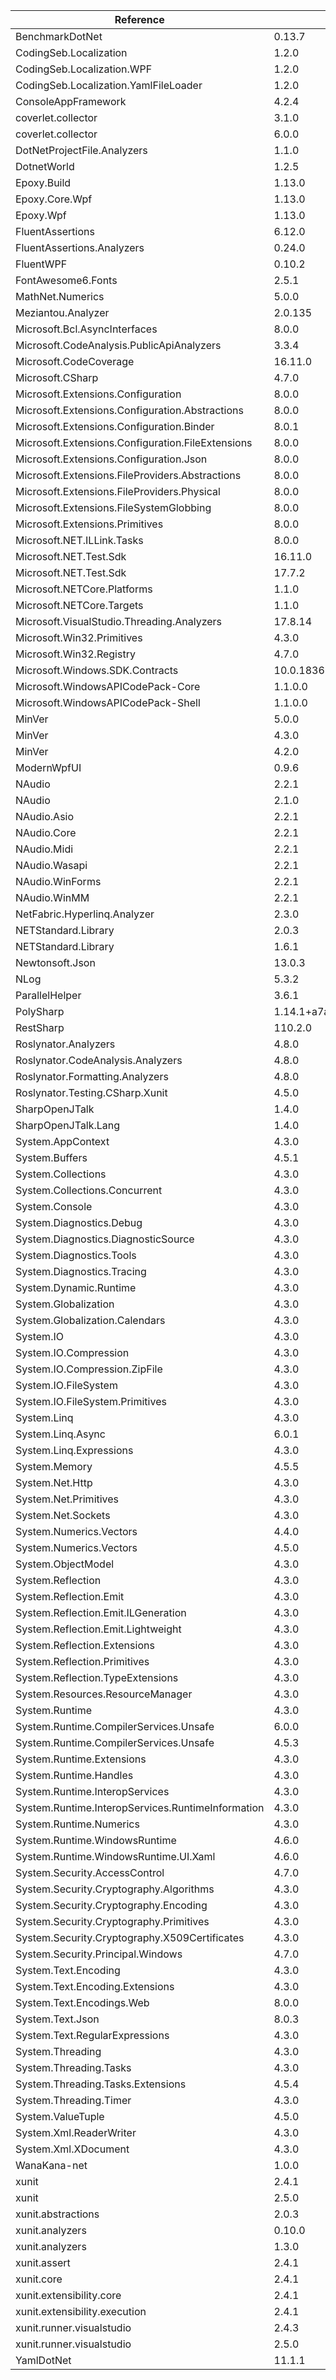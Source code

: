  | Reference                                         | Version                                         | License Type    | License                                                                            | 
 | ------------------------------------------------- | ----------------------------------------------- | --------------- | ---------------------------------------------------------------------------------- | 
 | BenchmarkDotNet                                   | 0.13.7                                          | MIT             | https://licenses.nuget.org/MIT                                                     | 
 | CodingSeb.Localization                            | 1.2.0                                           | LICENSE.md      | https://www.nuget.org/packages/CodingSeb.Localization/1.2.0/License                | 
 | CodingSeb.Localization.WPF                        | 1.2.0                                           | LICENSE.md      | https://www.nuget.org/packages/CodingSeb.Localization.WPF/1.2.0/License            | 
 | CodingSeb.Localization.YamlFileLoader             | 1.2.0                                           | LICENSE.md      | https://www.nuget.org/packages/CodingSeb.Localization.YamlFileLoader/1.2.0/License | 
 | ConsoleAppFramework                               | 4.2.4                                           | MIT             | https://licenses.nuget.org/MIT                                                     | 
 | coverlet.collector                                | 3.1.0                                           | MIT             | https://licenses.nuget.org/MIT                                                     | 
 | coverlet.collector                                | 6.0.0                                           | MIT             | https://licenses.nuget.org/MIT                                                     | 
 | DotNetProjectFile.Analyzers                       | 1.1.0                                           | MIT             | https://licenses.nuget.org/MIT                                                     | 
 | DotnetWorld                                       | 1.2.5                                           |                 | https://raw.githubusercontent.com/yamachu/DotnetWorld/master/LICENSE               | 
 | Epoxy.Build                                       | 1.13.0                                          | Apache-2.0      | https://licenses.nuget.org/Apache-2.0                                              | 
 | Epoxy.Core.Wpf                                    | 1.13.0                                          | Apache-2.0      | https://licenses.nuget.org/Apache-2.0                                              | 
 | Epoxy.Wpf                                         | 1.13.0                                          | Apache-2.0      | https://licenses.nuget.org/Apache-2.0                                              | 
 | FluentAssertions                                  | 6.12.0                                          | Apache-2.0      | https://licenses.nuget.org/Apache-2.0                                              | 
 | FluentAssertions.Analyzers                        | 0.24.0                                          | MIT             | https://licenses.nuget.org/MIT                                                     | 
 | FluentWPF                                         | 0.10.2                                          | LICENSE         | https://www.nuget.org/packages/FluentWPF/0.10.2/License                            | 
 | FontAwesome6.Fonts                                | 2.5.1                                           | MIT             | https://licenses.nuget.org/MIT                                                     | 
 | MathNet.Numerics                                  | 5.0.0                                           | MIT             | https://licenses.nuget.org/MIT                                                     | 
 | Meziantou.Analyzer                                | 2.0.135                                         | MIT             | https://licenses.nuget.org/MIT                                                     | 
 | Microsoft.Bcl.AsyncInterfaces                     | 8.0.0                                           | MIT             | https://licenses.nuget.org/MIT                                                     | 
 | Microsoft.CodeAnalysis.PublicApiAnalyzers         | 3.3.4                                           | MIT             | https://licenses.nuget.org/MIT                                                     | 
 | Microsoft.CodeCoverage                            | 16.11.0                                         | LICENSE_NET.txt | https://www.nuget.org/packages/Microsoft.CodeCoverage/16.11.0/License              | 
 | Microsoft.CSharp                                  | 4.7.0                                           | MIT             | https://licenses.nuget.org/MIT                                                     | 
 | Microsoft.Extensions.Configuration                | 8.0.0                                           | MIT             | https://licenses.nuget.org/MIT                                                     | 
 | Microsoft.Extensions.Configuration.Abstractions   | 8.0.0                                           | MIT             | https://licenses.nuget.org/MIT                                                     | 
 | Microsoft.Extensions.Configuration.Binder         | 8.0.1                                           | MIT             | https://licenses.nuget.org/MIT                                                     | 
 | Microsoft.Extensions.Configuration.FileExtensions | 8.0.0                                           | MIT             | https://licenses.nuget.org/MIT                                                     | 
 | Microsoft.Extensions.Configuration.Json           | 8.0.0                                           | MIT             | https://licenses.nuget.org/MIT                                                     | 
 | Microsoft.Extensions.FileProviders.Abstractions   | 8.0.0                                           | MIT             | https://licenses.nuget.org/MIT                                                     | 
 | Microsoft.Extensions.FileProviders.Physical       | 8.0.0                                           | MIT             | https://licenses.nuget.org/MIT                                                     | 
 | Microsoft.Extensions.FileSystemGlobbing           | 8.0.0                                           | MIT             | https://licenses.nuget.org/MIT                                                     | 
 | Microsoft.Extensions.Primitives                   | 8.0.0                                           | MIT             | https://licenses.nuget.org/MIT                                                     | 
 | Microsoft.NET.ILLink.Tasks                        | 8.0.0                                           | MIT             | https://licenses.nuget.org/MIT                                                     | 
 | Microsoft.NET.Test.Sdk                            | 16.11.0                                         | LICENSE_NET.txt | https://www.nuget.org/packages/Microsoft.NET.Test.Sdk/16.11.0/License              | 
 | Microsoft.NET.Test.Sdk                            | 17.7.2                                          | LICENSE_NET.txt | https://www.nuget.org/packages/Microsoft.NET.Test.Sdk/17.7.2/License               | 
 | Microsoft.NETCore.Platforms                       | 1.1.0                                           | MS-EULA         | http://go.microsoft.com/fwlink/?LinkId=329770                                      | 
 | Microsoft.NETCore.Targets                         | 1.1.0                                           | MS-EULA         | http://go.microsoft.com/fwlink/?LinkId=329770                                      | 
 | Microsoft.VisualStudio.Threading.Analyzers        | 17.8.14                                         | MIT             | https://licenses.nuget.org/MIT                                                     | 
 | Microsoft.Win32.Primitives                        | 4.3.0                                           | MS-EULA         | http://go.microsoft.com/fwlink/?LinkId=329770                                      | 
 | Microsoft.Win32.Registry                          | 4.7.0                                           | MIT             | https://licenses.nuget.org/MIT                                                     | 
 | Microsoft.Windows.SDK.Contracts                   | 10.0.18362.2005                                 |                 | https://aka.ms/WinSDKLicenseURL                                                    | 
 | Microsoft.WindowsAPICodePack-Core                 | 1.1.0.0                                         |                 | http://code.msdn.microsoft.com/WindowsAPICodePack/Project/License.aspx             | 
 | Microsoft.WindowsAPICodePack-Shell                | 1.1.0.0                                         |                 | http://code.msdn.microsoft.com/WindowsAPICodePack/Project/License.aspx             | 
 | MinVer                                            | 5.0.0                                           | Apache-2.0      | https://licenses.nuget.org/Apache-2.0                                              | 
 | MinVer                                            | 4.3.0                                           | Apache-2.0      | https://licenses.nuget.org/Apache-2.0                                              | 
 | MinVer                                            | 4.2.0                                           | Apache-2.0      | https://licenses.nuget.org/Apache-2.0                                              | 
 | ModernWpfUI                                       | 0.9.6                                           | MIT             | https://licenses.nuget.org/MIT                                                     | 
 | NAudio                                            | 2.2.1                                           | license.txt     | https://www.nuget.org/packages/NAudio/2.2.1/License                                | 
 | NAudio                                            | 2.1.0                                           | license.txt     | https://www.nuget.org/packages/NAudio/2.1.0/License                                | 
 | NAudio.Asio                                       | 2.2.1                                           | MIT             | https://licenses.nuget.org/MIT                                                     | 
 | NAudio.Core                                       | 2.2.1                                           | MIT             | https://licenses.nuget.org/MIT                                                     | 
 | NAudio.Midi                                       | 2.2.1                                           | MIT             | https://licenses.nuget.org/MIT                                                     | 
 | NAudio.Wasapi                                     | 2.2.1                                           | MIT             | https://licenses.nuget.org/MIT                                                     | 
 | NAudio.WinForms                                   | 2.2.1                                           | MIT             | https://licenses.nuget.org/MIT                                                     | 
 | NAudio.WinMM                                      | 2.2.1                                           | MIT             | https://licenses.nuget.org/MIT                                                     | 
 | NetFabric.Hyperlinq.Analyzer                      | 2.3.0                                           | LICENSE         | https://www.nuget.org/packages/NetFabric.Hyperlinq.Analyzer/2.3.0/License          | 
 | NETStandard.Library                               | 2.0.3                                           |                 | https://github.com/dotnet/standard/blob/master/LICENSE.TXT                         | 
 | NETStandard.Library                               | 1.6.1                                           | MS-EULA         | http://go.microsoft.com/fwlink/?LinkId=329770                                      | 
 | Newtonsoft.Json                                   | 13.0.3                                          | MIT             | https://licenses.nuget.org/MIT                                                     | 
 | NLog                                              | 5.3.2                                           | BSD-3-Clause    | https://licenses.nuget.org/BSD-3-Clause                                            | 
 | ParallelHelper                                    | 3.6.1                                           | GPL-3.0-only    | https://licenses.nuget.org/GPL-3.0-only                                            | 
 | PolySharp                                         | 1.14.1+a7a92a9ddd050275c91c42b711d22cb41c3fbf3d | MIT             | https://licenses.nuget.org/MIT                                                     | 
 | RestSharp                                         | 110.2.0                                         | Apache-2.0      | https://licenses.nuget.org/Apache-2.0                                              | 
 | Roslynator.Analyzers                              | 4.8.0                                           | Apache-2.0      | https://licenses.nuget.org/Apache-2.0                                              | 
 | Roslynator.CodeAnalysis.Analyzers                 | 4.8.0                                           | Apache-2.0      | https://licenses.nuget.org/Apache-2.0                                              | 
 | Roslynator.Formatting.Analyzers                   | 4.8.0                                           | Apache-2.0      | https://licenses.nuget.org/Apache-2.0                                              | 
 | Roslynator.Testing.CSharp.Xunit                   | 4.5.0                                           | Apache-2.0      | https://licenses.nuget.org/Apache-2.0                                              | 
 | SharpOpenJTalk                                    | 1.4.0                                           |                 | https://raw.githubusercontent.com/yamachu/SharpOpenJTalk/master/LICENSE            | 
 | SharpOpenJTalk.Lang                               | 1.4.0                                           |                 | https://raw.githubusercontent.com/yamachu/SharpOpenJTalk/master/LICENSE            | 
 | System.AppContext                                 | 4.3.0                                           | MS-EULA         | http://go.microsoft.com/fwlink/?LinkId=329770                                      | 
 | System.Buffers                                    | 4.5.1                                           | MIT             | https://github.com/dotnet/corefx/blob/master/LICENSE.TXT                           | 
 | System.Collections                                | 4.3.0                                           | MS-EULA         | http://go.microsoft.com/fwlink/?LinkId=329770                                      | 
 | System.Collections.Concurrent                     | 4.3.0                                           | MS-EULA         | http://go.microsoft.com/fwlink/?LinkId=329770                                      | 
 | System.Console                                    | 4.3.0                                           | MS-EULA         | http://go.microsoft.com/fwlink/?LinkId=329770                                      | 
 | System.Diagnostics.Debug                          | 4.3.0                                           | MS-EULA         | http://go.microsoft.com/fwlink/?LinkId=329770                                      | 
 | System.Diagnostics.DiagnosticSource               | 4.3.0                                           | MS-EULA         | http://go.microsoft.com/fwlink/?LinkId=329770                                      | 
 | System.Diagnostics.Tools                          | 4.3.0                                           | MS-EULA         | http://go.microsoft.com/fwlink/?LinkId=329770                                      | 
 | System.Diagnostics.Tracing                        | 4.3.0                                           | MS-EULA         | http://go.microsoft.com/fwlink/?LinkId=329770                                      | 
 | System.Dynamic.Runtime                            | 4.3.0                                           | MS-EULA         | http://go.microsoft.com/fwlink/?LinkId=329770                                      | 
 | System.Globalization                              | 4.3.0                                           | MS-EULA         | http://go.microsoft.com/fwlink/?LinkId=329770                                      | 
 | System.Globalization.Calendars                    | 4.3.0                                           | MS-EULA         | http://go.microsoft.com/fwlink/?LinkId=329770                                      | 
 | System.IO                                         | 4.3.0                                           | MS-EULA         | http://go.microsoft.com/fwlink/?LinkId=329770                                      | 
 | System.IO.Compression                             | 4.3.0                                           | MS-EULA         | http://go.microsoft.com/fwlink/?LinkId=329770                                      | 
 | System.IO.Compression.ZipFile                     | 4.3.0                                           | MS-EULA         | http://go.microsoft.com/fwlink/?LinkId=329770                                      | 
 | System.IO.FileSystem                              | 4.3.0                                           | MS-EULA         | http://go.microsoft.com/fwlink/?LinkId=329770                                      | 
 | System.IO.FileSystem.Primitives                   | 4.3.0                                           | MS-EULA         | http://go.microsoft.com/fwlink/?LinkId=329770                                      | 
 | System.Linq                                       | 4.3.0                                           | MS-EULA         | http://go.microsoft.com/fwlink/?LinkId=329770                                      | 
 | System.Linq.Async                                 | 6.0.1                                           | MIT             | https://licenses.nuget.org/MIT                                                     | 
 | System.Linq.Expressions                           | 4.3.0                                           | MS-EULA         | http://go.microsoft.com/fwlink/?LinkId=329770                                      | 
 | System.Memory                                     | 4.5.5                                           | MIT             | https://github.com/dotnet/corefx/blob/master/LICENSE.TXT                           | 
 | System.Net.Http                                   | 4.3.0                                           | MS-EULA         | http://go.microsoft.com/fwlink/?LinkId=329770                                      | 
 | System.Net.Primitives                             | 4.3.0                                           | MS-EULA         | http://go.microsoft.com/fwlink/?LinkId=329770                                      | 
 | System.Net.Sockets                                | 4.3.0                                           | MS-EULA         | http://go.microsoft.com/fwlink/?LinkId=329770                                      | 
 | System.Numerics.Vectors                           | 4.4.0                                           | MIT             | https://github.com/dotnet/corefx/blob/master/LICENSE.TXT                           | 
 | System.Numerics.Vectors                           | 4.5.0                                           | MIT             | https://github.com/dotnet/corefx/blob/master/LICENSE.TXT                           | 
 | System.ObjectModel                                | 4.3.0                                           | MS-EULA         | http://go.microsoft.com/fwlink/?LinkId=329770                                      | 
 | System.Reflection                                 | 4.3.0                                           | MS-EULA         | http://go.microsoft.com/fwlink/?LinkId=329770                                      | 
 | System.Reflection.Emit                            | 4.3.0                                           | MS-EULA         | http://go.microsoft.com/fwlink/?LinkId=329770                                      | 
 | System.Reflection.Emit.ILGeneration               | 4.3.0                                           | MS-EULA         | http://go.microsoft.com/fwlink/?LinkId=329770                                      | 
 | System.Reflection.Emit.Lightweight                | 4.3.0                                           | MS-EULA         | http://go.microsoft.com/fwlink/?LinkId=329770                                      | 
 | System.Reflection.Extensions                      | 4.3.0                                           | MS-EULA         | http://go.microsoft.com/fwlink/?LinkId=329770                                      | 
 | System.Reflection.Primitives                      | 4.3.0                                           | MS-EULA         | http://go.microsoft.com/fwlink/?LinkId=329770                                      | 
 | System.Reflection.TypeExtensions                  | 4.3.0                                           | MS-EULA         | http://go.microsoft.com/fwlink/?LinkId=329770                                      | 
 | System.Resources.ResourceManager                  | 4.3.0                                           | MS-EULA         | http://go.microsoft.com/fwlink/?LinkId=329770                                      | 
 | System.Runtime                                    | 4.3.0                                           | MS-EULA         | http://go.microsoft.com/fwlink/?LinkId=329770                                      | 
 | System.Runtime.CompilerServices.Unsafe            | 6.0.0                                           | MIT             | https://licenses.nuget.org/MIT                                                     | 
 | System.Runtime.CompilerServices.Unsafe            | 4.5.3                                           | MIT             | https://github.com/dotnet/corefx/blob/master/LICENSE.TXT                           | 
 | System.Runtime.Extensions                         | 4.3.0                                           | MS-EULA         | http://go.microsoft.com/fwlink/?LinkId=329770                                      | 
 | System.Runtime.Handles                            | 4.3.0                                           | MS-EULA         | http://go.microsoft.com/fwlink/?LinkId=329770                                      | 
 | System.Runtime.InteropServices                    | 4.3.0                                           | MS-EULA         | http://go.microsoft.com/fwlink/?LinkId=329770                                      | 
 | System.Runtime.InteropServices.RuntimeInformation | 4.3.0                                           | MS-EULA         | http://go.microsoft.com/fwlink/?LinkId=329770                                      | 
 | System.Runtime.Numerics                           | 4.3.0                                           | MS-EULA         | http://go.microsoft.com/fwlink/?LinkId=329770                                      | 
 | System.Runtime.WindowsRuntime                     | 4.6.0                                           | MIT             | https://github.com/dotnet/corefx/blob/master/LICENSE.TXT                           | 
 | System.Runtime.WindowsRuntime.UI.Xaml             | 4.6.0                                           | MIT             | https://github.com/dotnet/corefx/blob/master/LICENSE.TXT                           | 
 | System.Security.AccessControl                     | 4.7.0                                           | MIT             | https://licenses.nuget.org/MIT                                                     | 
 | System.Security.Cryptography.Algorithms           | 4.3.0                                           | MS-EULA         | http://go.microsoft.com/fwlink/?LinkId=329770                                      | 
 | System.Security.Cryptography.Encoding             | 4.3.0                                           | MS-EULA         | http://go.microsoft.com/fwlink/?LinkId=329770                                      | 
 | System.Security.Cryptography.Primitives           | 4.3.0                                           | MS-EULA         | http://go.microsoft.com/fwlink/?LinkId=329770                                      | 
 | System.Security.Cryptography.X509Certificates     | 4.3.0                                           | MS-EULA         | http://go.microsoft.com/fwlink/?LinkId=329770                                      | 
 | System.Security.Principal.Windows                 | 4.7.0                                           | MIT             | https://licenses.nuget.org/MIT                                                     | 
 | System.Text.Encoding                              | 4.3.0                                           | MS-EULA         | http://go.microsoft.com/fwlink/?LinkId=329770                                      | 
 | System.Text.Encoding.Extensions                   | 4.3.0                                           | MS-EULA         | http://go.microsoft.com/fwlink/?LinkId=329770                                      | 
 | System.Text.Encodings.Web                         | 8.0.0                                           | MIT             | https://licenses.nuget.org/MIT                                                     | 
 | System.Text.Json                                  | 8.0.3                                           | MIT             | https://licenses.nuget.org/MIT                                                     | 
 | System.Text.RegularExpressions                    | 4.3.0                                           | MS-EULA         | http://go.microsoft.com/fwlink/?LinkId=329770                                      | 
 | System.Threading                                  | 4.3.0                                           | MS-EULA         | http://go.microsoft.com/fwlink/?LinkId=329770                                      | 
 | System.Threading.Tasks                            | 4.3.0                                           | MS-EULA         | http://go.microsoft.com/fwlink/?LinkId=329770                                      | 
 | System.Threading.Tasks.Extensions                 | 4.5.4                                           | MIT             | https://github.com/dotnet/corefx/blob/master/LICENSE.TXT                           | 
 | System.Threading.Timer                            | 4.3.0                                           | MS-EULA         | http://go.microsoft.com/fwlink/?LinkId=329770                                      | 
 | System.ValueTuple                                 | 4.5.0                                           | MIT             | https://github.com/dotnet/corefx/blob/master/LICENSE.TXT                           | 
 | System.Xml.ReaderWriter                           | 4.3.0                                           | MS-EULA         | http://go.microsoft.com/fwlink/?LinkId=329770                                      | 
 | System.Xml.XDocument                              | 4.3.0                                           | MS-EULA         | http://go.microsoft.com/fwlink/?LinkId=329770                                      | 
 | WanaKana-net                                      | 1.0.0                                           | MIT             | https://licenses.nuget.org/MIT                                                     | 
 | xunit                                             | 2.4.1                                           |                 | https://raw.githubusercontent.com/xunit/xunit/master/license.txt                   | 
 | xunit                                             | 2.5.0                                           | Apache-2.0      | https://licenses.nuget.org/Apache-2.0                                              | 
 | xunit.abstractions                                | 2.0.3                                           |                 | https://raw.githubusercontent.com/xunit/xunit/master/license.txt                   | 
 | xunit.analyzers                                   | 0.10.0                                          |                 | https://raw.githubusercontent.com/xunit/xunit.analyzers/master/LICENSE             | 
 | xunit.analyzers                                   | 1.3.0                                           | Apache-2.0      | https://licenses.nuget.org/Apache-2.0                                              | 
 | xunit.assert                                      | 2.4.1                                           |                 | https://raw.githubusercontent.com/xunit/xunit/master/license.txt                   | 
 | xunit.core                                        | 2.4.1                                           |                 | https://raw.githubusercontent.com/xunit/xunit/master/license.txt                   | 
 | xunit.extensibility.core                          | 2.4.1                                           |                 | https://raw.githubusercontent.com/xunit/xunit/master/license.txt                   | 
 | xunit.extensibility.execution                     | 2.4.1                                           |                 | https://raw.githubusercontent.com/xunit/xunit/master/license.txt                   | 
 | xunit.runner.visualstudio                         | 2.4.3                                           | MIT             | https://licenses.nuget.org/MIT                                                     | 
 | xunit.runner.visualstudio                         | 2.5.0                                           | MIT             | https://licenses.nuget.org/MIT                                                     | 
 | YamlDotNet                                        | 11.1.1                                          | LICENSE.txt     | https://www.nuget.org/packages/YamlDotNet/11.1.1/License                           | 
